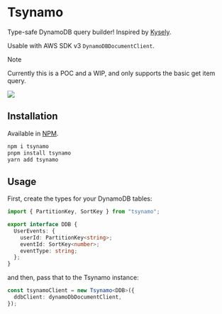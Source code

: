 # Tsynamo

Type-safe DynamoDB query builder! Inspired by [Kysely](https://github.com/kysely-org/kysely/tree/master).

Usable with AWS SDK v3 `DynamoDBDocumentClient`.

> [!NOTE]
> Currently this is a POC and a WIP, and only supports the basic get item query.

![](https://github.com/woltsu/tsynamo/blob/main/assets/demo.gif)

## Installation

Available in [NPM](https://www.npmjs.com/package/tsynamo).

```bash
npm i tsynamo
pnpm install tsynamo
yarn add tsynamo
```

## Usage

First, create the types for your DynamoDB tables:

```ts
import { PartitionKey, SortKey } from "tsynamo";

export interface DDB {
  UserEvents: {
    userId: PartitionKey<string>;
    eventId: SortKey<number>;
    eventType: string;
  };
}
```

and then, pass that to the Tsynamo instance:

```ts
const tsynamoClient = new Tsynamo<DDB>({
  ddbClient: dynamoDbDocumentClient,
});
```


